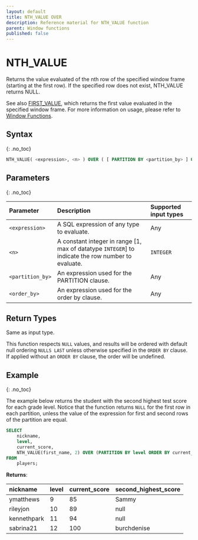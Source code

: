 ```yaml
---
layout: default
title: NTH_VALUE OVER
description: Reference material for NTH_VALUE function
parent: Window functions
published: false
---
```


# NTH_VALUE

Returns the value evaluated of the nth row of the specified window frame (starting at the first row). If the specified row does not exist, NTH_VALUE returns NULL.

See also [FIRST\_VALUE](./first-value.md), which returns the first value evaluated in the specified window frame. For more information on usage, please refer to [Window Functions](./index.md).

## Syntax
{: .no_toc}

```sql
NTH_VALUE( <expression>, <n> ) OVER ( [ PARTITION BY <partition_by> ] ORDER BY <order_by> [ASC|DESC] )
```

## Parameters 
{: .no_toc}

| Parameter | Description                                      | Supported input types | 
| :--------- | :------------------------------------------------ | :------------| 
| `<expression>`   | A SQL expression of any type to evaluate.                                                | Any |
| `<n>`     | A constant integer in range [1, max of datatype `INTEGER`] to indicate the row number to evaluate. | `INTEGER` |
| `<partition_by>` | An expression used for the PARTITION clause. | Any |
| `<order_by>` | An expression used for the order by clause. | Any |

## Return Types
Same as input type. 

This function respects `NULL` values, and results will be ordered with default null ordering `NULLS LAST` unless otherwise specified in the `ORDER BY` clause. If applied without an `ORDER BY` clause, the order will be undefined.

## Example
{: .no_toc}

The example below returns the student with the second highest test score for each grade level. Notice that the function returns `NULL` for the first row in each partition, unless the value of the expression for first and second rows of the partition are equal. 

```sql
SELECT
    nickname,
    level,
    current_score,
    NTH_VALUE(first_name, 2) OVER (PARTITION BY level ORDER BY current_score DESC) second_highest_score
FROM
    players;
```

**Returns**:

| nickname | level | current_score | second_highest_score |
|:------------|:-------------|:------------|:------------------|
| ymatthews      |           9 |         85 |                Sammy |
| rileyjon      |          10 |         89 |                 null |
| kennethpark   |          11 |         94 |                 null |
| sabrina21    |          12 |        100 |              burchdenise |
